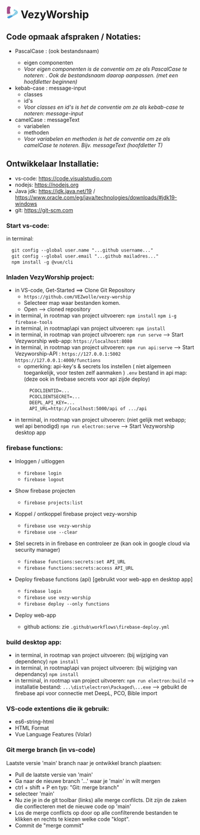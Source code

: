# ![VezyWorship](/public/icons/favicon-32x32.png) VezyWorship

## Code opmaak afspraken / Notaties:
- PascalCase : <MessageControl /> (ook bestandsnaam)
  - eigen componenten
  - _Voor eigen componenten is de conventie om ze als PascalCase te noteren: <MessageControl />. Ook de bestandsnaam daarop aanpassen. (met een hoofdletter beginnen)_
- kebab-case : message-input
  - classes
  - id's
  - _Voor classes en id's is het de conventie om ze als kebab-case te noteren: message-input_
- camelCase : messageText
  - variabelen
  - methoden
  - _Voor variabelen en methoden is het de conventie om ze als camelCase te noteren. Bijv. messageText (hoofdletter T)_

## Ontwikkelaar Installatie:
- vs-code: https://code.visualstudio.com
- nodejs: https://nodejs.org
- Java jdk: https://jdk.java.net/19 / https://www.oracle.com/eg/java/technologies/downloads/#jdk19-windows
- git: https://git-scm.com

### Start vs-code:
in terminal:
```
  git config --global user.name "...github username..."
  git config --global user.email "...github mailadres..."
  npm install -g @vue/cli
```
### Inladen VezyWorship project:
- in VS-code, Get-Started ==> Clone Git Repository
  - `https://github.com/VEZwolle/vezy-worship`
  - Selecteer map waar bestanden komen.
  - Open --> cloned repository
- in terminal, in rootmap van project uitvoeren:
  `npm install`
  `npm i-g firebase-tools`
- in terminal, in rootmap\api van project uitvoeren:
  `npm install`
- in terminal, in rootmap van project uitvoeren: 
  `npm run serve`   --> Start Vezyworship web-app: `https://localhost:8080`
- in terminal, in rootmap van project uitvoeren: 
  `npm run api:serve`   --> Start Vezyworship-API : `https://127.0.0.1:5002` `https://127.0.0.1:4000/functions`
  - opmerking: api-key's & secrets los instellen ( niet algemeen toegankelijk, voor testen zelf aanmaken )
    `.env` bestand in api map: (deze ook in firebase secrets voor api zijde deploy)
    ```
      PCOCLIENTID=...
      PCOCLIENTSECRET=...
      DEEPL_API_KEY=...
      API_URL=http://localhost:5000/api of .../api
    ```
- in terminal, in rootmap van project uitvoeren: (niet gelijk met webapp; wel api benodigd)
  `npm run electron:serve`   --> Start Vezyworship desktop app
### firebase functions:
- Inloggen / uitloggen
  - `firebase login` 
  - `firebase logout`
- Show firebase projecten
  - `firebase projects:list`
- Koppel / ontkoppel firebase project vezy-worship
  - `firebase use vezy-worship`
  - `firebase use --clear`

- Stel secrets in in firebase en controleer ze (kan ook in google cloud via security manager)
  - `firebase functions:secrets:set API_URL`
  - `firebase functions:secrets:access API_URL`
- Deploy firebase functions (api) [gebruikt voor web-app en desktop app]
  - `firebase login` 
  - `firebase use vezy-worship`
  - `firebase deploy --only functions`
- Deploy web-app
  - github actions: zie `.github\workflows\firebase-deploy.yml`

### build desktop app:
- in terminal, in rootmap van project uitvoeren: (bij wijziging van dependency)
    `npm install`
- in terminal, in rootmap\api van project uitvoeren: (bij wijziging van dependancy)
    `npm install`
- in terminal, in rootmap van project uitvoeren: 
    `npm run electron:build`
    --> installatie bestand: `...\dist\electron\Packaged\...exe`
    --> gebuikt de firebase api voor connectie met DeepL, PCO, Bible import

### VS-code extentions die ik gebruik:
- es6-string-html
- HTML Format
- Vue Language Features (Volar)

### Git merge branch (in vs-code)
Laatste versie 'main' branch naar je ontwikkel branch plaatsen:
- Pull de laatste versie van 'main'
- Ga naar de nieuwe branch '...' waar je 'main' in wilt mergen
- ctrl + shift + P en typ: "Git: merge branch"
- selecteer 'main'
- Nu zie je in de git toolbar (links) alle merge confilcts. Dit zijn de zaken die conflecteren met de nieuwe code op 'main'
- Los de merge conflicts op door op alle confilterende bestanden te klikken en rechts te kiezen welke code "klopt".
- Commit de "merge commit"
